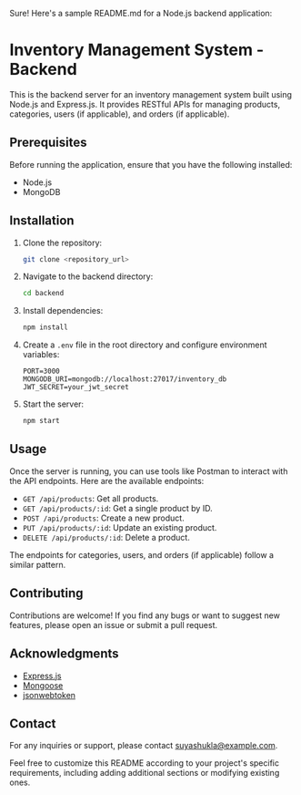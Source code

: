 Sure! Here's a sample README.md for a Node.js backend application:

# Inventory Management System - Backend

This is the backend server for an inventory management system built using Node.js and Express.js. It provides RESTful APIs for managing products, categories, users (if applicable), and orders (if applicable).

## Prerequisites

Before running the application, ensure that you have the following installed:

- Node.js
- MongoDB

## Installation

1. Clone the repository:

   ```bash
   git clone <repository_url>
   ```

2. Navigate to the backend directory:

   ```bash
   cd backend
   ```

3. Install dependencies:

   ```bash
   npm install
   ```

4. Create a `.env` file in the root directory and configure environment variables:

   ```env
   PORT=3000
   MONGODB_URI=mongodb://localhost:27017/inventory_db
   JWT_SECRET=your_jwt_secret
   ```

5. Start the server:

   ```bash
   npm start
   ```

## Usage

Once the server is running, you can use tools like Postman to interact with the API endpoints. Here are the available endpoints:

- `GET /api/products`: Get all products.
- `GET /api/products/:id`: Get a single product by ID.
- `POST /api/products`: Create a new product.
- `PUT /api/products/:id`: Update an existing product.
- `DELETE /api/products/:id`: Delete a product.

The endpoints for categories, users, and orders (if applicable) follow a similar pattern.

## Contributing

Contributions are welcome! If you find any bugs or want to suggest new features, please open an issue or submit a pull request.

## Acknowledgments

- [Express.js](https://expressjs.com/)
- [Mongoose](https://mongoosejs.com/)
- [jsonwebtoken](https://www.npmjs.com/package/jsonwebtoken)

## Contact

For any inquiries or support, please contact [suyashukla@example.com](mailto:suyashukla@example.com).

Feel free to customize this README according to your project's specific requirements, including adding additional sections or modifying existing ones.
